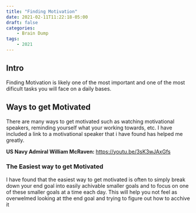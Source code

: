 ```yaml
---
title: "Finding Motivation"
date: 2021-02-11T11:22:18-05:00
draft: false
categories:
    - Brain Dump
tags:
    - 2021
---
```


## Intro
Finding Motivation is likely one of the most important and one of the most dificult tasks you will face on a daily bases.

## Ways to get Motivated
There are many ways to get motivated such as watching motivational speakers, reminding yourself what your working towards, etc. I have included a link to a motivational speaker that i have found has helped me greatly.


**US Navy Admiral William McRaven:** https://youtu.be/3sK3wJAxGfs

###  The Easiest way to get Motivated
I have found that the easiest way to get motivated is often to simply break down your end goal into easily achivable smaller goals and to focus on one of these smaller goals at a time each day. This will help you not feel as overwelmed looking at tthe end goal and trying to figure out how to acchive it